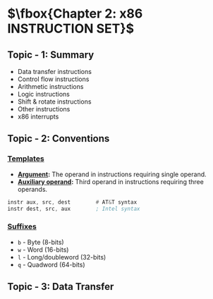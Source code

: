 # $\fbox{Chapter 2: x86 INSTRUCTION SET}$





## **Topic - 1: Summary**

- Data transfer instructions
- Control flow instructions
- Arithmetic instructions
- Logic instructions
- Shift & rotate instructions
- Other instructions
- x86 interrupts



## **Topic - 2: Conventions**

### <u>Templates</u>

- **<u>Argument</u>:** The operand in instructions requiring single operand.
- **<u>Auxiliary operand</u>:** Third operand in instructions requiring three operands.

```asm
instr aux, src, dest        # AT&T syntax
instr dest, src, aux        ; Intel syntax
```


### <u>Suffixes</u>

- `b` - Byte (8-bits)
- `w` - Word (16-bits)
- `l` - Long/doubleword (32-bits)
- `q` - Quadword (64-bits)



## **Topic - 3: Data Transfer**
